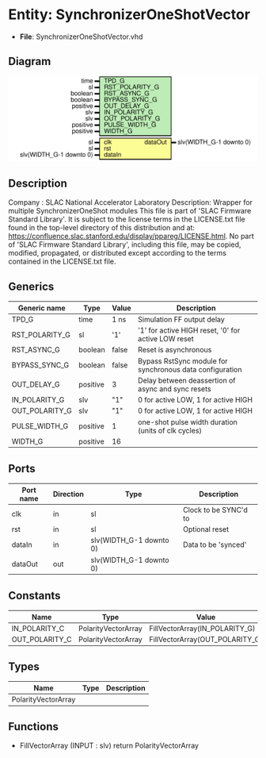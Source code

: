 # Entity: SynchronizerOneShotVector

- **File**: SynchronizerOneShotVector.vhd
## Diagram

![Diagram](SynchronizerOneShotVector.svg "Diagram")
## Description

Company    : SLAC National Accelerator Laboratory
Description: Wrapper for multiple SynchronizerOneShot modules
This file is part of 'SLAC Firmware Standard Library'.
It is subject to the license terms in the LICENSE.txt file found in the
top-level directory of this distribution and at:
   https://confluence.slac.stanford.edu/display/ppareg/LICENSE.html.
No part of 'SLAC Firmware Standard Library', including this file,
may be copied, modified, propagated, or distributed except according to
the terms contained in the LICENSE.txt file.
## Generics

| Generic name   | Type     | Value | Description                                              |
| -------------- | -------- | ----- | -------------------------------------------------------- |
| TPD_G          | time     | 1 ns  | Simulation FF output delay                               |
| RST_POLARITY_G | sl       | '1'   | '1' for active HIGH reset, '0' for active LOW reset      |
| RST_ASYNC_G    | boolean  | false | Reset is asynchronous                                    |
| BYPASS_SYNC_G  | boolean  | false | Bypass RstSync module for synchronous data configuration |
| OUT_DELAY_G    | positive | 3     | Delay between deassertion of async and sync resets       |
| IN_POLARITY_G  | slv      | "1"   | 0 for active LOW, 1 for active HIGH                      |
| OUT_POLARITY_G | slv      | "1"   | 0 for active LOW, 1 for active HIGH                      |
| PULSE_WIDTH_G  | positive | 1     | one-shot pulse width duration (units of clk cycles)      |
| WIDTH_G        | positive | 16    |                                                          |
## Ports

| Port name | Direction | Type                    | Description           |
| --------- | --------- | ----------------------- | --------------------- |
| clk       | in        | sl                      | Clock to be SYNC'd to |
| rst       | in        | sl                      | Optional reset        |
| dataIn    | in        | slv(WIDTH_G-1 downto 0) | Data to be 'synced'   |
| dataOut   | out       | slv(WIDTH_G-1 downto 0) |                       |
## Constants

| Name           | Type                | Value                            | Description |
| -------------- | ------------------- | -------------------------------- | ----------- |
| IN_POLARITY_C  | PolarityVectorArray |  FillVectorArray(IN_POLARITY_G)  |             |
| OUT_POLARITY_C | PolarityVectorArray |  FillVectorArray(OUT_POLARITY_G) |             |
## Types

| Name                | Type | Description |
| ------------------- | ---- | ----------- |
| PolarityVectorArray |      |             |
## Functions
- FillVectorArray <font id="function_arguments">(INPUT : slv) </font> <font id="function_return">return PolarityVectorArray </font>
